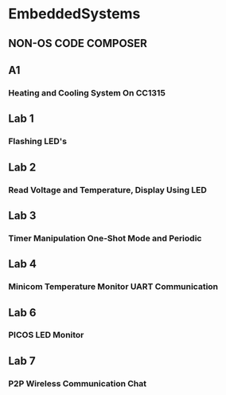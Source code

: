 # EmbeddedSystems

## NON-OS CODE COMPOSER

## A1
### Heating and Cooling System On CC1315

## Lab 1
### Flashing LED's

## Lab 2
### Read Voltage and Temperature, Display Using LED

## Lab 3
### Timer Manipulation One-Shot Mode and Periodic

## Lab 4
### Minicom Temperature Monitor UART Communication

## Lab 6
### PICOS LED Monitor

## Lab 7
### P2P Wireless Communication Chat
